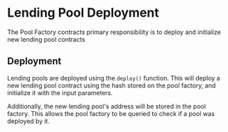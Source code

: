 # Lending Pool Deployment

The Pool Factory contracts primary responsibility is to deploy and initialize new lending pool contracts

## Deployment

Lending pools are deployed using the `deploy()` function. This will deploy a new lending pool contract using the hash stored on the pool factory, and initialize it with the input parameters.

Additionally, the new lending pool's address will be stored in the pool factory. This allows the pool factory to be queried to check if a pool was deployed by it.
